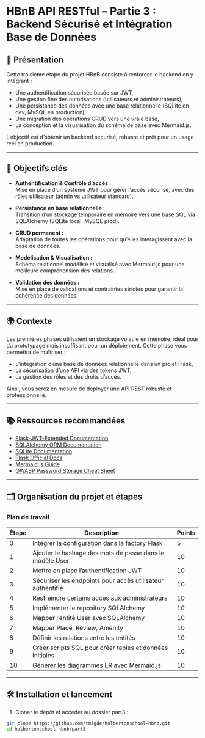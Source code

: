 # HBnB API RESTful – Partie 3 : Backend Sécurisé et Intégration Base de Données

## 🚀 Présentation

Cette troisième étape du projet HBnB consiste à renforcer le backend en y intégrant :

- Une authentification sécurisée basée sur JWT,
- Une gestion fine des autorisations (utilisateurs et administrateurs),
- Une persistance des données avec une base relationnelle (SQLite en dev, MySQL en production),
- Une migration des opérations CRUD vers une vraie base,
- La conception et la visualisation du schéma de base avec Mermaid.js.

L’objectif est d’obtenir un backend sécurisé, robuste et prêt pour un usage réel en production.

---

## 🎯 Objectifs clés

- **Authentification & Contrôle d’accès :**  
  Mise en place d’un système JWT pour gérer l’accès sécurisé, avec des rôles utilisateur (admin vs utilisateur standard).

- **Persistance en base relationnelle :**  
  Transition d’un stockage temporaire en mémoire vers une base SQL via SQLAlchemy (SQLite local, MySQL prod).

- **CRUD permanent :**  
  Adaptation de toutes les opérations pour qu’elles interagissent avec la base de données.

- **Modélisation & Visualisation :**  
  Schéma relationnel modélisé et visualisé avec Mermaid.js pour une meilleure compréhension des relations.

- **Validation des données :**  
  Mise en place de validations et contraintes strictes pour garantir la cohérence des données.

---

## 🌍 Contexte

Les premières phases utilisaient un stockage volatile en mémoire, idéal pour du prototypage mais insuffisant pour un déploiement. Cette phase vous permettra de maîtriser :

- L’intégration d’une base de données relationnelle dans un projet Flask,
- La sécurisation d’une API via des tokens JWT,
- La gestion des rôles et des droits d’accès.

Ainsi, vous serez en mesure de déployer une API REST robuste et professionnelle.

---

## 📚 Ressources recommandées

- [Flask-JWT-Extended Documentation](https://flask-jwt-extended.readthedocs.io/en/stable/)  
- [SQLAlchemy ORM Documentation](https://docs.sqlalchemy.org/en/20/)  
- [SQLite Documentation](https://www.sqlite.org/docs.html)  
- [Flask Official Docs](https://flask.palletsprojects.com/en/latest/)  
- [Mermaid.js Guide](https://mermaid-js.github.io/mermaid/#/)  
- [OWASP Password Storage Cheat Sheet](https://cheatsheetseries.owasp.org/cheatsheets/Password_Storage_Cheat_Sheet.html)

---

## 🗂 Organisation du projet et étapes

### Plan de travail

| Étape | Description                                                       | Points |
|-------|------------------------------------------------------------------|--------|
| 0     | Intégrer la configuration dans la factory Flask                  | 5      |
| 1     | Ajouter le hashage des mots de passe dans le modèle User         | 10     |
| 2     | Mettre en place l’authentification JWT                           | 10     |
| 3     | Sécuriser les endpoints pour accès utilisateur authentifié       | 10     |
| 4     | Restreindre certains accès aux administrateurs                   | 10     |
| 5     | Implémenter le repository SQLAlchemy                              | 10     |
| 6     | Mapper l’entité User avec SQLAlchemy                              | 10     |
| 7     | Mapper Place, Review, Amenity                                     | 10     |
| 8     | Définir les relations entre les entités                          | 10     |
| 9     | Créer scripts SQL pour créer tables et données initiales         | 10     |
| 10    | Générer les diagrammes ER avec Mermaid.js                        | 10     |

---

## 🛠 Installation et lancement

1. Cloner le dépôt et accéder au dossier part3 :

```bash
git clone https://github.com/tmlgde/holbertonschool-hbnb.git
cd holbertonschool-hbnb/part3
